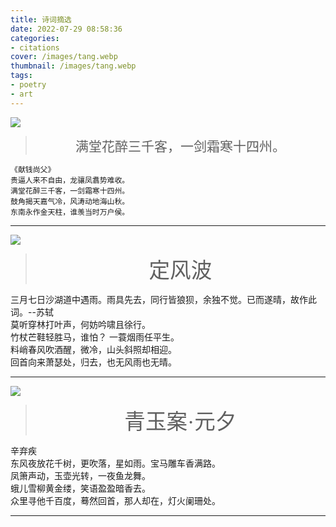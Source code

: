 ```yaml
---
title: 诗词摘选
date: 2022-07-29 08:58:36
categories:
- citations
cover: /images/tang.webp
thumbnail: /images/tang.webp
tags:
- poetry
- art
---
```

![](/images/mthz.webp)
> <div class="poetry">满堂花醉三千客，一剑霜寒十四州。</div>

```
《献钱尚父》
贵逼人来不自由，龙骧凤翥势难收。
满堂花醉三千客，一剑霜寒十四州。
鼓角揭天嘉气冷，风涛动地海山秋。
东南永作金天柱，谁羡当时万户侯。
```

***

![](/images/ysyy.webp)
> <div class="poetry"><span class="poetry-title">定风波</span><br />
<span class="poetry-desc">三月七日沙湖道中遇雨。雨具先去，同行皆狼狈，余独不觉。已而遂晴，故作此词。--苏轼</span><br />
莫听穿林打叶声，何妨吟啸且徐行。<br />竹杖芒鞋轻胜马，谁怕？ 一蓑烟雨任平生。<br />
料峭春风吹酒醒，微冷，山头斜照却相迎。<br />回首向来萧瑟处，归去，也无风雨也无晴。</div>

***

![](/images/dfyfhqs.webp)
> <div class="poetry"><span class="poetry-title">青玉案·元夕</span><br />
<span class="poetry-desc">辛弃疾</span><br />
东风夜放花千树，更吹落，星如雨。宝马雕车香满路。<br />
凤箫声动，玉壶光转，一夜鱼龙舞。<br />
蛾儿雪柳黄金缕，笑语盈盈暗香去。<br />
众里寻他千百度，蓦然回首，那人却在，灯火阑珊处。<br />
***

<style>
.poetry {
  text-align: center;
  font-size: 150%;
  font-family: KaiTi, serif;
}
.poetry .poetry-title {
  font-size: 160%;
}
.poetry .poetry-desc {
  font-size: 70%
}
</style>